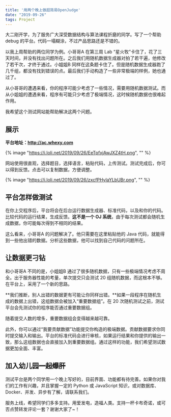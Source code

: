 ```yaml
---
title: '用两个晚上做超简易OpenJudge'
date: "2019-09-26"
tags: Project
---
```


大二刚开学，为了服务广大深受数据结构与算法课程折磨的同学。写了一个帮助 debug 的平台。代码一塌糊涂，不过产品思路还是不错的。

<!-- more -->


以我上周帮助的两位同学为例。小哥哥A 在第三周 Lab “星火牧”卡住了，花了三天时间，并没有找出问题所在。之后我们用随机数据生成器对拍了若干遍，他修改了若干次，才终于通过。小姐姐B 同样在这条题卡住了。但是随机数据生成器跑了几千组，都没有找到错误的点。最后我们手动构造了一些非常极端的样例，她也通过了。

从小哥哥的遭遇来看，你的程序可能少考虑了一些情况，需要用随机数据测试。而从小姐姐的遭遇来看，程序有可能只少考虑了极端情况，这时候随机数据也很难起作用。

我希望这个测试网站能帮助解决这两个问题。


## 展示

**平台地址：http://ac.whexy.com**

{% image "https://i.loli.net/2019/09/26/EeTpfxjAwJXZ4tH.png", "" %}

网站使用很直观，选择题目，选择语言，粘贴代码，上传测试。测试完成后，你可以得到反馈。点击可以复制数据，方便调整。

{% image "https://i.loli.net/2019/09/26/zxcfPHylaYLbUBr.png", "" %}



## 平台怎样做测试

在你上交程序后，平台将会在后台运行数据生成器、标准代码，以及和你的代码。比较代码的运行结果，生成反馈。**这不是一个 OJ 系统**，由于每次测试都会随机生成数据，你可能每次得到不相同的结果。

这么看来，小哥哥A 的问题解决了。他只需要在这里粘贴他的 Java 代码，就能得到一些他出错的数据。分析这些数据，他可以找到自己代码的问题所在。



## 让数据更刁钻

和小哥哥A 不同的是，小姐姐B 通过了很多随机数据，只有一些极端情况考虑不周全。出于服务器性能的考量，单次提交只会测试 20 组随机数据，而这根本不够。在平台上，采用了一个新的思路。

**我们推断，别人出错的数据更有可能让你同样出错。**如果一段程序在随机生成的数据上出错，这组数据会被加入“重要数据组”。在 20 次随机测试之前，测试平台会先测试你的程序能否通过重要数据组。

随着提交人数的增多，重要数据组会变得越来越可靠。

此外，你可以通过“我要贡献数据”功能提交你构造的极端数据。贡献数据要求你同时提交输入和输出。平台的标准代码会进行审核，如果运行结果和你提供的输出一致，那么这组数据也会直接加入到重要数据组。通过这样的功能，我们希望测试数据更加全面、丰富。



## 加入幼儿园~~一起爆肝~~

测试平台是两个同学用一个晚上写好的，目前界面、功能都有待完善。如果你对我们的工作有兴趣，并且掌握一定的 Python 或 JavaScript 知识，或对数据库、Docker、并发、异步有了解，请联系我们。

服务上线，希望同学们多多支持。用爱发电，造福人类。支持一杯卡布奇诺，或可否点赞转发评论一套？谢谢大家了~！